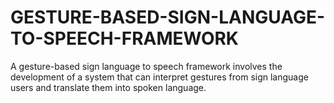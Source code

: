 # GESTURE-BASED-SIGN-LANGUAGE-TO-SPEECH-FRAMEWORK
A gesture-based sign language to speech framework involves the development of a system that can interpret gestures from sign language users and translate them into spoken language.
